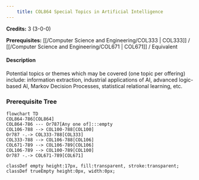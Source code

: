 ```yaml
---
    title: COL864 Special Topics in Artificial Intelligence
---
```

**Credits:** 3 (3-0-0)



**Prerequisites:** [[/Computer Science and Engineering/COL333 | COL333]] / [[/Computer Science and Engineering/COL671 | COL671]] / Equivalent

#### Description 
Potential topics or themes which may be covered (one topic per offering) include: information extraction, industrial applications of AI, advanced logic-based AI, Markov Decision Processes, statistical relational learning, etc.

### Prerequisite Tree

```mermaid
flowchart TD
COL864-786[COL864]
COL864-786 --- Or787[Any one of]:::empty
COL106-788 --> COL100-788[COL100]
Or787 -.-> COL333-788[COL333]
COL333-788 --> COL106-788[COL106]
COL671-789 --> COL106-789[COL106]
COL106-789 --> COL100-789[COL100]
Or787 -.-> COL671-789[COL671]

classDef empty height:17px, fill:transparent, stroke:transparent;
classDef trueEmpty height:0px, width:0px;
```